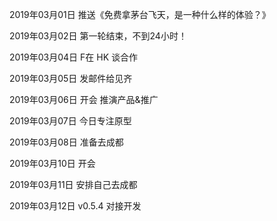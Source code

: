 2019年03月01日
推送《免费拿茅台飞天，是一种什么样的体验？》

2019年03月02日
第一轮结束，不到24小时！

2019年03月04日
F在 HK 谈合作

2019年03月05日
发邮件给见齐

2019年03月06日
开会 推演产品&推广

2019年03月07日
今日专注原型

2019年03月08日
准备去成都

2019年03月10日
开会

2019年03月11日
安排自己去成都

2019年03月12日
v0.5.4 对接开发